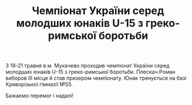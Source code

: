 ﻿---
title: Чемпіонат України серед молодших юнаків U-15 з греко-римської боротьби
---

З 19-21 травня в м. Мукачево проходив чемпіонат України серед молодших юнаків U-15 з греко-римської боротьби. Плескач Роман виборов III місце й став призером чемпіонату. Юнак тренується на базі Криворізької гімназії №55.

Бажаємо перемог і надалі!

<slideshow />
